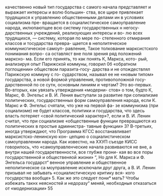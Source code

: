 качественно новый тип государства с самого начала
представляет и выражает интересы и волю большин-
ства, все щире привлекает трудящихся к управлению
общественными делами ин в условиях социализма пре-
вращается в социалистическое самоуправление народа,
иклюпаютщее всю систему государственных н негосу-
дарственных учреждений, реализующих интересы и во-
лю всех трудящихся, — систему, которая по мере по-
степенного отмирания классов и тосударства превра-
щается в неполитяческое коммунисгическое самоуп-
равление,
Такое толкование марксистского понимания вопро-
са оставляст вне поля зрения ряд положений маркснз-
ма. Если его принять, то как понять К, Маркса, кото-
рый, анализируя опыт Парижской коммуны, говорил
0б «обратном поглощении» обществом паразита-госу-
дарства и не отождествлял Парижскую коммуну с го-
сударством, называл ее не «новым типом» государства,
а новой формой управления, противоположной госу-
дарственной по се сутн, основным линиям и чертам?
Это во-первых.
Во-вторых, как увязать утверждения «модерни-
стов» о том, будто К, Маркс, Ф. Энгельс и В. И. Ления
выступали за развитие при сопиализме политических,
государственных форм самоуправления народа, если
К. Маркс и Ф. Энгельс счятали, что уже на первой фа-
зе коммунизма (при социализме) не будет классов,
политики и государства, что здесь власть потеряет
<свой политический характер»?, если и В. И. Ленин
считал, что при социализме «общественные функции
превращаются из политических в простые администра-
тавные функции» 3?
В-третьих, иногда утверждают, что Программа
КГСС восстанавливает марксистско-ленинскую кон-
цепцию о социалистическом самоуправлении народа.
Как известно, на ХХУП съезде КИСС говорилось, что
«самоуправленческие начала развиваются не вне,
а внутри нашей государетвенности, все глубже прони-
кая во все поры государственной и общественяой
жизни» “, Но для К. Маркса и Ф. Энгельса государст“
венное управление и общественное неполитическое са
моуправление исключали друг друга, а В. И. Ленин
призывал не забывать «социалистическую критику вся-
кого госудерства вообще» 5. Как же это следует пони*
мать? Чтобы избежать такнх неясностей и недоразу“
меняй, необходныя отказаться от «модернизации»
55
